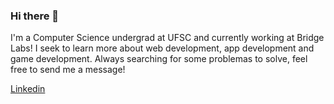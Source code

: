 ### Hi there 👋

I'm a Computer Science undergrad at UFSC and currently working at Bridge Labs! I seek to learn more about web development, app development and game development. Always searching for some problemas to solve, feel free to send me a message!

[Linkedin](https://www.linkedin.com/in/arthurwinck/)
